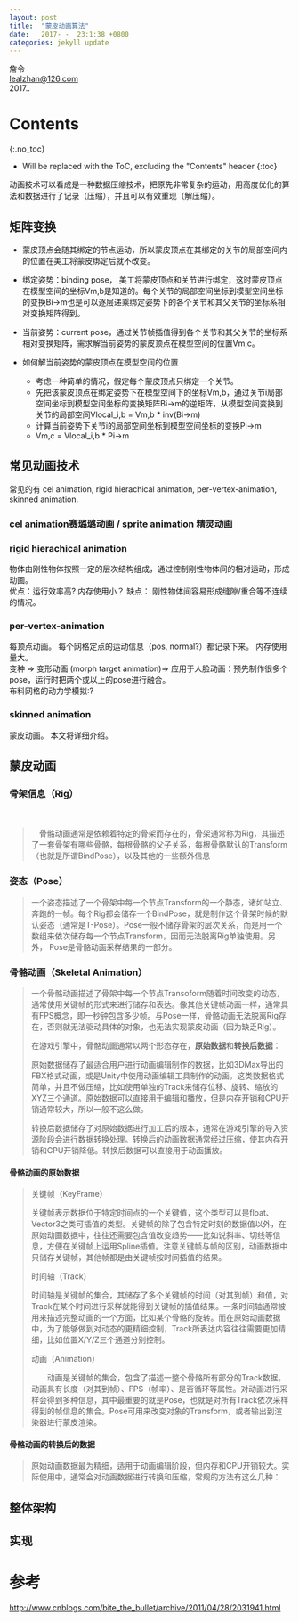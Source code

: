 ```yaml
---
layout: post
title:  "蒙皮动画算法"
date:   2017- -  23:1:38 +0800
categories: jekyll update
---
```


詹令   
lealzhan@126.com    
2017..   

# Contents
{:.no_toc}

* Will be replaced with the ToC, excluding the "Contents" header
{:toc}


动画技术可以看成是一种数据压缩技术，把原先非常复杂的运动，用高度优化的算法和数据进行了记录（压缩），并且可以有效重现（解压缩）。


## 矩阵变换

- 蒙皮顶点会随其绑定的节点运动，所以蒙皮顶点在其绑定的关节的局部空间内的位置在美工将蒙皮绑定后就不改变。

- 绑定姿势：binding pose， 美工将蒙皮顶点和关节进行绑定，这时蒙皮顶点在模型空间的坐标Vm,b是知道的。每个关节的局部空间坐标到模型空间坐标的变换Bi->m也是可以逐层递乘绑定姿势下的各个关节和其父关节的坐标系相对变换矩阵得到。
- 当前姿势：current pose，通过关节帧插值得到各个关节和其父关节的坐标系相对变换矩阵，需求解当前姿势的蒙皮顶点在模型空间的位置Vm,c。

- 如何解当前姿势的蒙皮顶点在模型空间的位置
	- 考虑一种简单的情况，假定每个蒙皮顶点只绑定一个关节。 
	- 先把该蒙皮顶点在绑定姿势下在模型空间下的坐标Vm,b，通过关节i局部空间坐标到模型空间坐标的变换矩阵Bi->m的逆矩阵，从模型空间变换到关节的局部空间Vlocal_i,b = Vm,b * inv(Bi->m)
	- 计算当前姿势下关节i的局部空间坐标到模型空间坐标的变换Pi->m
	- Vm,c = Vlocal_i,b * Pi->m




## 常见动画技术

常见的有 cel animation, rigid hierachical animation, per-vertex-animation, skinned animation.

### cel animation赛璐璐动画 / sprite animation 精灵动画


### rigid hierachical animation
物体由刚性物体按照一定的层次结构组成，通过控制刚性物体间的相对运动，形成动画。    
优点：运行效率高? 内存使用小？
缺点： 刚性物体间容易形成缝隙/重合等不连续的情况。   

### per-vertex-animation

每顶点动画。 每个网格定点的运动信息（pos, normal?）都记录下来。 内存使用量大。    
变种 => 变形动画 (morph target animation)=> 应用于人脸动画：预先制作很多个pose，运行时把两个或以上的pose进行融合。   
布料网格的动力学模拟:?  

### skinned animation

蒙皮动画。 本文将详细介绍。


## 蒙皮动画

### 骨架信息（Rig）

　
> 　骨骼动画通常是依赖着特定的骨架而存在的，骨架通常称为Rig，其描述了一套骨架有哪些骨骼，每根骨骼的父子关系，每根骨骼默认的Transform（也就是所谓BindPose），以及其他的一些额外信息

### 姿态（Pose）


> 一个姿态描述了一个骨架中每一个节点Transform的一个静态，诸如站立、奔跑的一帧。每个Rig都会储存一个BindPose，就是制作这个骨架时候的默认姿态（通常是T-Pose）。Pose一般不储存骨架的层次关系，而是用一个数组来依次储存每一个节点Transform，因而无法脱离Rig单独使用。另外， Pose是骨骼动画采样结果的一部分。

### 骨骼动画（Skeletal Animation）

> 一个骨骼动画描述了骨架中每一个节点Transoform随着时间改变的动态，通常使用关键帧的形式来进行储存和表达。像其他关键帧动画一样，通常具有FPS概念，即一秒钟包含多少帧。与Pose一样，骨骼动画无法脱离Rig存在，否则就无法驱动具体的对象，也无法实现蒙皮动画（因为缺乏Rig）。
> 
> 在游戏引擎中，骨骼动画通常以两个形态存在，**原始数据**和**转换后数据**：
> 
> 原始数据储存了最适合用户进行动画编辑制作的数据，比如3DMax导出的FBX格式动画，或是Unity中使用动画编辑工具制作的动画。这类数据格式简单，并且不做压缩，比如使用单独的Track来储存位移、旋转、缩放的XYZ三个通道。原始数据可以直接用于编辑和播放，但是内存开销和CPU开销通常较大，所以一般不这么做。
> 
> 转换后数据储存了对原始数据进行加工后的版本，通常在游戏引擎的导入资源阶段会进行数据转换处理。转换后的动画数据通常经过压缩，使其内存开销和CPU开销降低。转换后数据可以直接用于动画播放。

#### 骨骼动画的原始数据
> 关键帧（KeyFrame）   
> 
> 关键帧表示数据位于特定时间点的一个关键值，这个类型可以是float、Vector3之类可插值的类型。关键帧的除了包含特定时刻的数据值以外，在原始动画数据中，往往还需要包含值改变趋势——比如说斜率、切线等信息，方便在关键帧上运用Spline插值。注意关键帧与帧的区别，动画数据中只储存关键帧，其他帧都是由关键帧按时间插值的结果。
> 
> 时间轴（Track）   
> 
> 时间轴是关键帧的集合，其储存了多个关键帧的时间（对其到帧）和值，对Track在某个时间进行采样就能得到关键帧的插值结果。一条时间轴通常被用来描述完整动画的一个方面，比如某个骨骼的旋转。而在原始动画数据中，为了能够做到对动态的更精细控制，Track所表达内容往往需要更加精细，比如位置X/Y/Z三个通道分别控制。
> 
> 动画（Animation）   
> 
> 　　动画是关键帧的集合，包含了描述一整个骨骼所有部分的Track数据。动画具有长度（对其到帧）、FPS（帧率）、是否循环等属性。对动画进行采样会得到多种信息，其中最重要的就是Pose，也就是对所有Track依次采样得到的帧信息的集合。Pose可用来改变对象的Transform，或者输出到渲染器进行蒙皮渲染。


#### 骨骼动画的转换后的数据

> 原始动画数据最为精细，适用于动画编辑阶段，但内存和CPU开销较大。实际使用中，通常会对动画数据进行转换和压缩，常规的方法有这么几种：




## 整体架构


## 实现


# 参考
 
[^0]: 在C++中自己实现动画系统(一)：骨骼动画与编辑器 [`LINK`](http://www.gameres.com/478091.html)   
[^1]: 游戏引擎架构     

http://www.cnblogs.com/bite_the_bullet/archive/2011/04/28/2031941.html